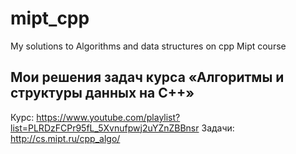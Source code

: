 # mipt_cpp
My solutions to Algorithms and data structures on cpp Mipt course

## Мои решения задач курса «Алгоритмы и структуры данных на C++»

Курс: https://www.youtube.com/playlist?list=PLRDzFCPr95fL_5Xvnufpwj2uYZnZBBnsr
Задачи: http://cs.mipt.ru/cpp_algo/
